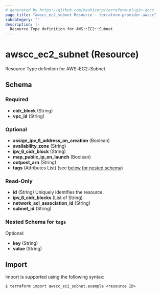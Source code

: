 ```yaml
---
# generated by https://github.com/hashicorp/terraform-plugin-docs
page_title: "awscc_ec2_subnet Resource - terraform-provider-awscc"
subcategory: ""
description: |-
  Resource Type definition for AWS::EC2::Subnet
---
```


# awscc_ec2_subnet (Resource)

Resource Type definition for AWS::EC2::Subnet



<!-- schema generated by tfplugindocs -->
## Schema

### Required

- **cidr_block** (String)
- **vpc_id** (String)

### Optional

- **assign_ipv_6_address_on_creation** (Boolean)
- **availability_zone** (String)
- **ipv_6_cidr_block** (String)
- **map_public_ip_on_launch** (Boolean)
- **outpost_arn** (String)
- **tags** (Attributes List) (see [below for nested schema](#nestedatt--tags))

### Read-Only

- **id** (String) Uniquely identifies the resource.
- **ipv_6_cidr_blocks** (List of String)
- **network_acl_association_id** (String)
- **subnet_id** (String)

<a id="nestedatt--tags"></a>
### Nested Schema for `tags`

Optional:

- **key** (String)
- **value** (String)

## Import

Import is supported using the following syntax:

```shell
$ terraform import awscc_ec2_subnet.example <resource ID>
```
